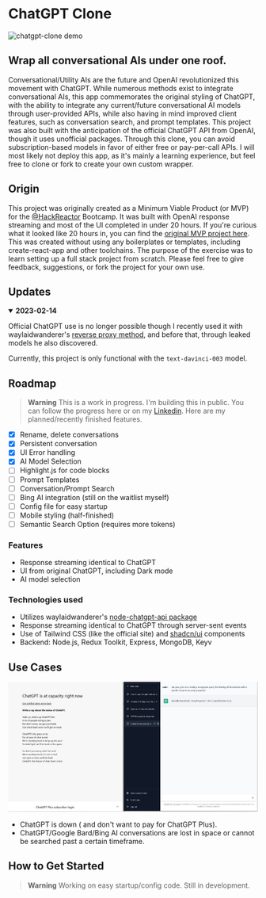 # ChatGPT Clone #
![chatgpt-clone demo](./demo.gif)
## Wrap all conversational AIs under one roof. ##
  Conversational/Utility AIs are the future and OpenAI revolutionized this movement with ChatGPT. While numerous methods exist to integrate conversational AIs, this app commemorates the original styling of ChatGPT, with the ability to integrate any current/future conversational AI models through user-provided APIs, while also having in mind improved client features, such as conversation search, and prompt templates. This project was also built with the anticipation of the official ChatGPT API from OpenAI, though it uses unofficial packages. Through this clone, you can avoid subscription-based models in favor of either free or pay-per-call APIs. I will most likely not deploy this app, as it's mainly a learning experience, but feel free to clone or fork to create your own custom wrapper.

## Origin ##
  This project was originally created as a Minimum Viable Product (or MVP) for the [@HackReactor](https://github.com/hackreactor/) Bootcamp. It was built with OpenAI response streaming and most of the UI completed in under 20 hours. If you're curious what it looked like 20 hours in, you can find the [original MVP project here](https://github.com/danny-avila/rpp2210-mvp). This was created without using any boilerplates or templates, including create-react-app and other toolchains. The purpose of the exercise was to learn setting up a full stack project from scratch. Please feel free to give feedback, suggestions, or fork the project for your own use.

## Updates
<details open>
<summary><strong>2023-02-14</strong></summary>

Official ChatGPT use is no longer possible though I recently used it with waylaidwanderer's [reverse proxy method](https://github.com/waylaidwanderer/node-chatgpt-api/blob/main/README.md#using-a-reverse-proxy), and before that, through leaked models he also discovered.

Currently, this project is only functional with the `text-davinci-003` model.
</details>

## Roadmap

> **Warning**
>  This is a work in progress. I'm building this in public. You can follow the progress here or on my [Linkedin]().
> Here are my planned/recently finished features.

- [x] Rename, delete conversations
- [x] Persistent conversation
- [x] UI Error handling
- [x] AI Model Selection
- [ ] Highlight.js for code blocks
- [ ] Prompt Templates
- [ ] Conversation/Prompt Search
- [ ] Bing AI integration (still on the waitlist myself)
- [ ] Config file for easy startup
- [ ] Mobile styling (half-finished)
- [ ] Semantic Search Option (requires more tokens)

### Features

- Response streaming identical to ChatGPT
- UI from original ChatGPT, including Dark mode
- AI model selection

### Technologies used

- Utilizes waylaidwanderer's [node-chatgpt-api package](https://github.com/waylaidwanderer/node-chatgpt-api)
- Response streaming identical to ChatGPT through server-sent events
- Use of Tailwind CSS (like the official site) and [shadcn/ui](https://github.com/shadcn/ui) components
- Backend: Node.js, Redux Toolkit, Express, MongoDB, Keyv

## Use Cases ##

  ![use case example](./use_case.png "GPT is down! Plus is too expensive!")
  - ChatGPT is down ( and don't want to pay for ChatGPT Plus).
  - ChatGPT/Google Bard/Bing AI conversations are lost in space or
  cannot be searched past a certain timeframe.

<!-- ## Solution ##
  Serves and searches all conversations reliably. All AI convos under one house.
  Pay per call and not per month (cents compared to dollars). -->

## How to Get Started ##
> **Warning**
>  Working on easy startup/config code. Still in development.

  <!-- ## License

Licensed under the [insert license here](). -->
